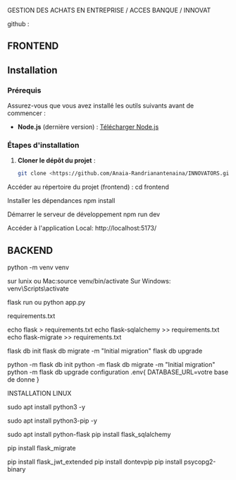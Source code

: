 GESTION DES ACHATS EN ENTREPRISE / ACCES BANQUE / INNOVAT

github : 

##  FRONTEND
## Installation 

### Prérequis
Assurez-vous que vous avez installé les outils suivants avant de commencer :
- **Node.js** (dernière version) : [Télécharger Node.js](https://nodejs.org/)

### Étapes d'installation

1. **Cloner le dépôt du projet** :
   ```bash
   git clone <https://github.com/Anaia-Randrianantenaina/INNOVATORS.git>

Accéder au répertoire du projet (frontend) : 
cd frontend

Installer les dépendances
npm install

Démarrer le serveur de développement 
npm run dev

Accéder à l'application 
Local:   http://localhost:5173/



## BACKEND
<!-- Créer un environnement virtuel -->
python -m venv venv
<!-- activation venv sur  -->
sur lunix ou Mac:source venv/bin/activate
Sur Windows: venv\Scripts\activate
<!-- lancement du projet  -->
flask run ou python app.py
<!-- Ajoute les dépendances dans un fichier  -->
requirements.txt
<!-- Ajoute les dépendances dans un fichier requirements.txt -->
echo flask > requirements.txt
echo flask-sqlalchemy >> requirements.txt
echo flask-migrate >> requirements.txt
<!-- Gérer les Migrations -->
flask db init
flask db migrate -m "Initial migration"
flask db upgrade
<!-- Si flask n'est pas reconnu, exécute  -->
python -m flask db init
python -m flask db migrate -m "Initial migration"
python -m flask db upgrade
configuration .env{
    DATABASE_URL=votre base de donne
}

INSTALLATION LINUX

sudo apt install python3 -y

sudo apt install python3-pip -y

sudo apt install python-flask
pip install flask_sqlalchemy

pip install flask_migrate

pip install flask_jwt_extended
 pip install dontevpip 
 pip install psycopg2-binary

 